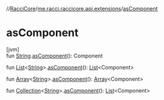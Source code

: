 //[RacciCore](../../index.md)/[me.racci.raccicore.api.extensions](index.md)/[asComponent](as-component.md)

# asComponent

[jvm]\
fun [String](https://kotlinlang.org/api/latest/jvm/stdlib/kotlin/-string/index.html).[asComponent](as-component.md)(): Component

fun [List](https://kotlinlang.org/api/latest/jvm/stdlib/kotlin.collections/-list/index.html)&lt;[String](https://kotlinlang.org/api/latest/jvm/stdlib/kotlin/-string/index.html)&gt;.[asComponent](
as-component.md)(): [List](https://kotlinlang.org/api/latest/jvm/stdlib/kotlin.collections/-list/index.html)&lt;Component&gt;

fun [Array](https://kotlinlang.org/api/latest/jvm/stdlib/kotlin/-array/index.html)&lt;[String](https://kotlinlang.org/api/latest/jvm/stdlib/kotlin/-string/index.html)&gt;.[asComponent](
as-component.md)(): [Array](https://kotlinlang.org/api/latest/jvm/stdlib/kotlin/-array/index.html)&lt;Component&gt;

fun [Collection](https://kotlinlang.org/api/latest/jvm/stdlib/kotlin.collections/-collection/index.html)&lt;[String](https://kotlinlang.org/api/latest/jvm/stdlib/kotlin/-string/index.html)&gt;.[asComponent](
as-component.md)(): [List](https://kotlinlang.org/api/latest/jvm/stdlib/kotlin.collections/-list/index.html)&lt;Component&gt;
